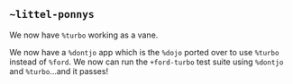 ## `~littel-ponnys`
We now have `%turbo` working as a vane.

We now have a `%dontjo` app which is the `%dojo` ported over to use `%turbo` instead of `%ford`. We now can run the `+ford-turbo` test suite using `%dontjo` and `%turbo`...and it passes!
